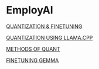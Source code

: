 # EmployAI

[QUANTIZATION & FINETUNING](https://github.com/adithya-s-k/LLM-Alchemy-Chamber/tree/main)

[QUANTIZATION USING LLAMA.CPP](https://github.com/AIAnytime/GGUF-Quantization-of-any-LLM/blob/main/Quantize_LLMs_to_GGUF%20(1).ipynb)

[METHODS OF QUANT](https://colab.research.google.com/drive/1rt318Ew-5dDw21YZx2zK2vnxbsuDAchH?usp=sharing#scrollTo=HXJBT2MtHfyP)

[FINETUNING GEMMA](https://colab.research.google.com/github/adithya-s-k/LLM-Alchemy-Chamber/blob/main/LLMs/Gemma/finetune-gemma.ipynb#scrollTo=9OLBpukYO0rC)